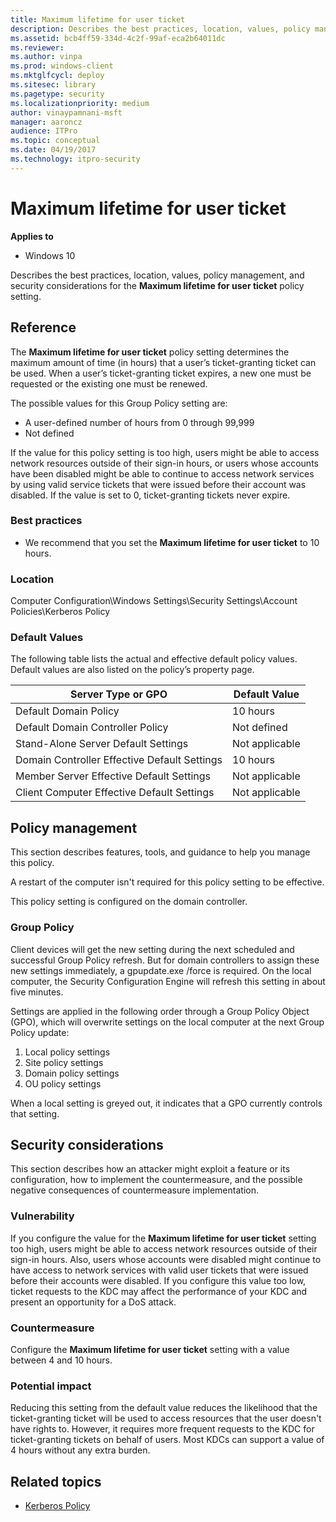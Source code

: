 ```yaml
---
title: Maximum lifetime for user ticket 
description: Describes the best practices, location, values, policy management, and security considerations for the Maximum lifetime for user ticket policy setting.
ms.assetid: bcb4ff59-334d-4c2f-99af-eca2b64011dc
ms.reviewer: 
ms.author: vinpa
ms.prod: windows-client
ms.mktglfcycl: deploy
ms.sitesec: library
ms.pagetype: security
ms.localizationpriority: medium
author: vinaypamnani-msft
manager: aaroncz
audience: ITPro
ms.topic: conceptual
ms.date: 04/19/2017
ms.technology: itpro-security
---
```


# Maximum lifetime for user ticket

**Applies to**
-   Windows 10

Describes the best practices, location, values, policy management, and security considerations for the **Maximum lifetime for user ticket** policy setting.

## Reference

The **Maximum lifetime for user ticket** policy setting determines the maximum amount of time (in hours) that a user’s ticket-granting ticket can be used. When a user’s ticket-granting ticket expires, a new one must be requested or the existing one must be renewed.

The possible values for this Group Policy setting are:

-   A user-defined number of hours from 0 through 99,999
-   Not defined

If the value for this policy setting is too high, users might be able to access network resources outside of their sign-in hours, or users whose accounts have been disabled might be able to continue to access network services by using valid service tickets that were issued before their account was disabled. If the value is set to 0, ticket-granting tickets never expire.

### Best practices

-   We recommend that you set the **Maximum lifetime for user ticket** to 10 hours.

### Location

Computer Configuration\\Windows Settings\\Security Settings\\Account Policies\\Kerberos Policy

### Default Values

The following table lists the actual and effective default policy values. Default values are also listed on the policy’s property page.

| Server Type or GPO | Default Value |
| - | - |
| Default Domain Policy| 10 hours| 
| Default Domain Controller Policy| Not defined| 
| Stand-Alone Server Default Settings | Not applicable| 
| Domain Controller Effective Default Settings | 10 hours| 
| Member Server Effective Default Settings | Not applicable| 
| Client Computer Effective Default Settings | Not applicable| 
 
## Policy management

This section describes features, tools, and guidance to help you manage this policy.

A restart of the computer isn't required for this policy setting to be effective.

This policy setting is configured on the domain controller.

### Group Policy

Client devices will get the new setting during the next scheduled and successful Group Policy refresh. But for domain controllers to assign these new settings immediately, a gpupdate.exe /force is required. On the local computer, the Security Configuration Engine will refresh this setting in about five minutes.

Settings are applied in the following order through a Group Policy Object (GPO), which will overwrite settings on the local computer at the next Group Policy update:

1.  Local policy settings
2.  Site policy settings
3.  Domain policy settings
4.  OU policy settings

When a local setting is greyed out, it indicates that a GPO currently controls that setting.

## Security considerations

This section describes how an attacker might exploit a feature or its configuration, how to implement the countermeasure, and the possible negative consequences of countermeasure implementation.

### Vulnerability

If you configure the value for the **Maximum lifetime for user ticket** setting too high, users might be able to access network resources outside of their sign-in hours. Also, users whose accounts were disabled might continue to have access to network services with valid user tickets that were issued before their accounts were disabled. If you configure this value too low, ticket requests to the KDC may affect the performance of your KDC and present an opportunity for a DoS attack.

### Countermeasure

Configure the **Maximum lifetime for user ticket** setting with a value between 4 and 10 hours.

### Potential impact

Reducing this setting from the default value reduces the likelihood that the ticket-granting ticket will be used to access resources that the user doesn't have rights to. However, it requires more frequent requests to the KDC for ticket-granting tickets on behalf of users. Most KDCs can support a value of 4 hours without any extra burden.

## Related topics

- [Kerberos Policy](kerberos-policy.md)
